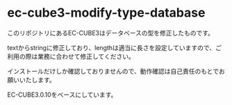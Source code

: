 # ec-cube3-modify-type-database
このリポジトリにあるEC-CUBE3はデータベースの型を修正したものです。

textからstringに修正しており、lengthは適当に長さを設定していますので、ご利用の際は業務に合わせて修正してください。

インストールだけしか確認しておりませんので、動作確認は自己責任のもとでお願いいたします。

EC-CUBE3.0.10をベースにしています。
